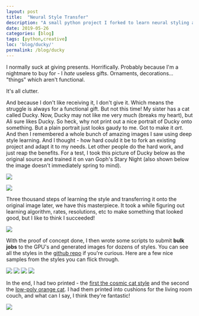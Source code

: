 ```yaml
---
layout: post
title:  "Neural Style Transfer"
description: "A small python project I forked to learn neural styling and create a birthday gift for my sister."
date: 2019-05-26
categories: [blog]
tags: [python,creative]
loc: 'blog/ducky/'
permalink: /blog/ducky
---
```



I normally suck at giving presents. Horrifically. Probably because I'm a nightmare to buy for - I *hate* useless gifts. Ornaments, decorations... "things" which aren't functional. 

It's all clutter.

And because I don't like receiving it, I don't give it. Which means the struggle is always for a functional gift. But not this time! My sister has a cat called Ducky.
Now, Ducky may not like me very much (breaks my heart), but Ali sure likes Ducky. So heck, why not print out a nice portrait of Ducky onto something. But a plain portrait
just looks gaudy to me. Got to make it *art*. And then I remembered a whole bunch of amazing images I saw using deep style learning. And I thought - how hard could it be to fork an existing 
project and adapt it to my needs. Let other people do the hard work, and just reap the benefits. For a test, I took this picture of Ducky below as the original source and trained it on van Goph's
Stary Night (also shown below the image doesn't immediately spring to mind). 


![](ducky6.jpg?class="img-reduced")

![](starynight.jpg?class="img-reduced")

Three thousand steps of learning the style and transferring it onto the original image later, we have this masterpiece. It took a while figuring out learning algorithm, rates, resolutions, etc
to make something that looked good, but I like to think I succeeded!

![](ducky_profile_starynight_03162.jpg?class="img-reduced")

With the proof of concept done, I then wrote some scripts to submit **bulk jobs** to the GPU's and generated images for dozens of styles. You can see all the styles in the [github repo](https://github.com/Samreay/neural-style-tf)
if you're curious. Here are a few nice samples from the styles you can flick through.

![](ducky_profile_circuit1_10000.jpg)
![](ducky_profile_dots_03162.jpg)
![](ducky_profile_wolf_10000.jpg)
![](ducky_profile_circuit1_10000.jpg)


In the end, I had two printed - the [first the cosmic cat style](https://www.redbubble.com/people/samreay/works/39062745-cosmic-kitten-abstract-digital-space-cat-painting?asc=u&p=throw-pillow")
and the second the [low-poly orange cat](https://www.redbubble.com/people/samreay/works/39062530-striking-artistic-orange-low-poly-cat?p=throw-pillow"). I had them printed into cushions for 
the living room couch, and what can I say, I think they're fantastic!

![](cushions.jpg?class="img-poster")
